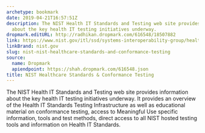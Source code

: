 ```yaml
---
archetype: bookmark
date: 2019-04-21T16:57:51Z
description: The NIST Health IT Standards and Testing web site provides information
  about the key health IT testing initiatives underway.
dropmark.editURL: http://radhikan.dropmark.com/616548/18507882
link: https://www.nist.gov/itl/ssd/systems-interoperability-group/healthcare-standards-testing
linkBrand: nist.gov
slug: nist-nist-healthcare-standards-and-conformance-testing
source:
  name: Dropmark
  apiendpoint: https://shah.dropmark.com/616548.json
title: NIST Healthcare Standards & Conformance Testing
---
```

The NIST Health IT Standards and Testing web site provides information about the key health IT testing initiatives underway. It provides an overview of the Health IT Standards Testing Infrastructure as well as educational material on conformance testing, access to Meaningful Use specific information, tools and test methods, direct access to all NIST hosted testing tools and information on Health IT Standards.